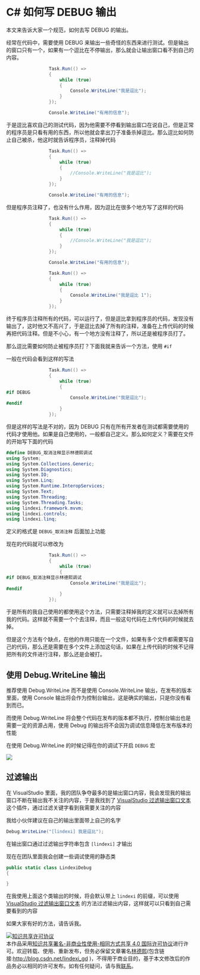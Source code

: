 # C# 如何写 DEBUG 输出

本文来告诉大家一个规范，如何去写 DEBUG 的输出。

<!--more-->
<!-- csdn -->

经常在代码中，需要使用 DEBUG 来输出一些奇怪的东西来进行测试。但是输出的窗口只有一个，如果有一个逗比在不停输出，那么就会让输出窗口看不到自己的内容。

```csharp
                Task.Run(() =>
                {
                    while (true)
                    {
                        Console.WriteLine("我是逗比");
                    }
                });

                Console.WriteLine("有用的信息");
```

于是逗比喜欢自己的测试代码，因为他需要不停看到输出窗口在说自己，但是正常的程序员是只看有用的东西，所以他就会拿出刀子准备杀掉逗比。那么逗比如何防止自己被杀，他这时就告诉程序员，注释掉代码

```csharp
                Task.Run(() =>
                {
                    while (true)
                    {
                        //Console.WriteLine("我是逗比");
                    }
                });

                Console.WriteLine("有用的信息");
```

但是程序员注释了，也没有什么作用，因为逗比在很多个地方写了这样的代码

```csharp
                Task.Run(() =>
                {
                    while (true)
                    {
                        //Console.WriteLine("我是逗比");
                    }
                });

                Console.WriteLine("有用的信息");

                Task.Run(() =>
                {
                    while (true)
                    {
                        Console.WriteLine("我是逗比 1");
                    }
                });
```

终于程序员注释所有的代码，可以运行了，但是逗比拿到程序员的代码，发现没有输出了，这时他又不高兴了，于是逗比去掉了所有的注释，准备在上传代码的时候再把代码注释。但是不小心，有一个地方没有注释了，所以还是被程序员打了。

那么逗比需要如何防止被程序员打？下面我就来告诉一个方法，使用 `#if`

一般在代码会看到这样的写法

```csharp
                Task.Run(() =>
                {
                    while (true)
                    {
#if DEBUG
                        Console.WriteLine("我是逗比");
#endif
                    }
                });
```

但是这样的写法是不对的，因为 DEBUG 只有在所有开发者在测试都需要使用的代码才使用他。如果是自己使用的，一般都自己定义。那么如何定义？需要在文件的开始写下面的代码

```csharp
#define DEBUG_取消注释显示林德熙调试
using System;
using System.Collections.Generic;
using System.Diagnostics;
using System.IO;
using System.Linq;
using System.Runtime.InteropServices;
using System.Text;
using System.Threading;
using System.Threading.Tasks;
using lindexi.framework.mvvm;
using lindexi.controls;
using lindexi.linq;
```

定义的格式是 `DEBUG_取消注释` 后面加上功能

现在的代码就可以修改为

```csharp
                Task.Run(() =>
                {
                    while (true)
                    {
#if DEBUG_取消注释显示林德熙调试
                        Console.WriteLine("我是逗比");
#endif
                    }
                });
```

于是所有的我自己使用的都使用这个方法，只需要注释掉我的定义就可以去掉所有我的代码。这样就不需要一个个去注释，而且一般这句代码在上传代码的时候就去掉。

但是这个方法有个缺点，在他的作用只能在一个文件，如果有多个文件都需要写自己的代码，那么还是需要在多个文件上添加这句话，如果在上传代码的时候不记得把所有的文件进行注释，那么还是会被打。

## 使用 Debug.WriteLine 输出

推荐使用 Debug.WriteLine 而不是使用 Console.WriteLine 输出，在发布的版本里面，使用 Console 输出将会作为控制台输出，这是确实的输出，只是你没有看到而已。

而使用 Debug.WriteLine 将会整个代码在发布的版本都不执行，控制台输出也是需要一定的资源占用，使用 Debug 的输出将不会因为调试信息降低在发布版本的性能

在使用 Debug.WriteLine 的时候记得在你的调试下开启 `DEBUG` 宏

<!-- ![](image/C# 如何写 DEBUG 输出/C# 如何写 DEBUG 输出0.png) -->

![](http://image.acmx.xyz/lindexi%2F201976144722703)

## 过滤输出

在 VisualStudio 里面，我的团队争夺最多的是输出窗口内容，我会发现我的输出窗口不断在输出我不关注的内容，于是我找到了 [VisualStudio 过滤输出窗口文本](https://blog.lindexi.com/post/visualstudio-%E8%BF%87%E6%BB%A4%E8%BE%93%E5%87%BA%E7%AA%97%E5%8F%A3%E6%96%87%E6%9C%AC ) 这个插件，通过过滤关键字看到我需要关注的内容

我给小伙伴建议在自己的输出里面带上自己的名字

```csharp
Debug.WriteLine("[lindexi] 我是逗比");
```

在输出窗口通过过滤输出字符串包含 `[lindexi]` 才输出

现在在团队里面我会创建一些调试使用的静态类

```csharp
public static class LindexiDebug
{

}
```

在我使用上面这个类输出的时候，将会默认带上 `lindexi` 的前缀，可以使用 [VisualStudio 过滤输出窗口文本](https://blog.lindexi.com/post/visualstudio-%E8%BF%87%E6%BB%A4%E8%BE%93%E5%87%BA%E7%AA%97%E5%8F%A3%E6%96%87%E6%9C%AC ) 的方法过滤输出内容，这样就可以只看到自己需要看到的内容

如果大家有好的方法，请告诉我。

<a rel="license" href="http://creativecommons.org/licenses/by-nc-sa/4.0/"><img alt="知识共享许可协议" style="border-width:0" src="https://licensebuttons.net/l/by-nc-sa/4.0/88x31.png" /></a><br />本作品采用<a rel="license" href="http://creativecommons.org/licenses/by-nc-sa/4.0/">知识共享署名-非商业性使用-相同方式共享 4.0 国际许可协议</a>进行许可。欢迎转载、使用、重新发布，但务必保留文章署名[林德熙](http://blog.csdn.net/lindexi_gd)(包含链接:http://blog.csdn.net/lindexi_gd )，不得用于商业目的，基于本文修改后的作品务必以相同的许可发布。如有任何疑问，请与我[联系](mailto:lindexi_gd@163.com)。 
